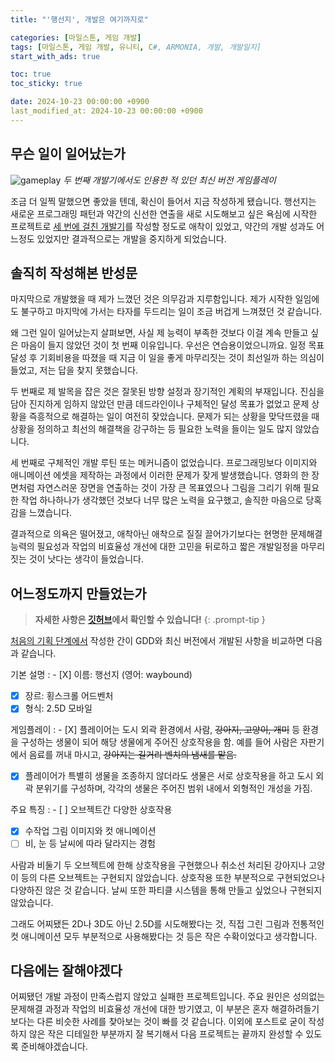```yaml
---
title: "'행선지', 개발은 여기까지로"

categories: [마일스톤, 게임 개발]
tags: [마일스톤, 게임 개발, 유니티, C#, ARMONIA, 개발, 개발일지]
start_with_ads: true

toc: true
toc_sticky: true

date: 2024-10-23 00:00:00 +0900
last_modified_at: 2024-10-23 00:00:00 +0900
---
```


## **무슨 일이 일어났는가**

![gameplay](/2024-10-23-armonia-developing-cancelled/gameplay.webp)
_두 번째 개발기에서도 인용한 적 있던 최신 버전 게임플레이_

조금 더 일찍 말했으면 좋았을 텐데, 확신이 들어서 지금 작성하게 됐습니다. 행선지는 새로운 프로그래밍 패턴과 약간의 신선한 연출을 새로 시도해보고 싶은 욕심에 시작한 프로젝트로 [세 번에 걸친 개발기](https://hyngng.github.io/tags/armonia/)를 작성할 정도로 애착이 있었고, 약간의 개발 성과도 어느정도 있었지만 결과적으로는 개발을 중지하게 되었습니다.

## **솔직히 작성해본 반성문**

마지막으로 개발했을 때 제가 느꼈던 것은 의무감과 지루함입니다. 제가 시작한 일임에도 불구하고 마지막에 가서는 타자를 두드리는 일이 조금 버겁게 느껴졌던 것 같습니다.

왜 그런 일이 일어났는지 살펴보면, 사실 제 능력이 부족한 것보다 이걸 계속 만들고 싶은 마음이 들지 않았던 것이 첫 번째 이유입니다. 우선은 연습용이었으니까요. 일정 목표 달성 후 기회비용을 따졌을 때 지금 이 일을 좋게 마무리짓는 것이 최선일까 하는 의심이 들었고, 저는 답을 찾지 못했습니다.

두 번째로 제 발목을 잡은 것은 잘못된 방향 설정과 장기적인 계획의 부재입니다. 진심을 담아 진지하게 임하지 않았던 만큼 데드라인이나 구체적인 달성 목표가 없었고 문제 상황을 즉흥적으로 해결하는 일이 여전히 잦았습니다. 문제가 되는 상황을 맞닥뜨렸을 때 상황을 정의하고 최선의 해결책을 강구하는 등 필요한 노력을 들이는 일도 많지 않았습니다.

세 번째로 구체적인 개발 루틴 또는 메커니즘이 없었습니다. 프로그래밍보다 이미지와 애니메이션 에셋을 제작하는 과정에서 이러한 문제가 잦게 발생했습니다. 영화의 한 장면처럼 자연스러운 장면을 연출하는 것이 가장 큰 목표였으나 그림을 그리기 위해 필요한 작업 하나하나가 생각했던 것보다 너무 많은 노력을 요구했고, 솔직한 마음으로 당혹감을 느꼈습니다.

결과적으로 의욕은 떨어졌고, 애착아닌 애착으로 질질 끌어가기보다는 현명한 문제해결능력의 필요성과 작업의 비효율성 개선에 대한 고민을 뒤로하고 짧은 개발일정을 마무리짓는 것이 낫다는 생각이 들었습니다.

## **어느정도까지 만들었는가**

> **자세한 사항은 [깃허브](https://github.com/hyngng/unity-armonia)에서 확인할 수 있습니다!**
{: .prompt-tip }

[처음의 기획 단계에서](https://hyngng.github.io/posts/armonia-planning/) 작성한 간이 GDD와 최신 버전에서 개발된 사항을 비교하면 다음과 같습니다.

기본 설명
: - [X] 이름: 행선지 (영어: waybound)
- [X] 장르: 횡스크롤 어드벤처
- [X] 형식: 2.5D 모바일

게임플레이
: - [X] 플레이어는 도시 외곽 환경에서 사람, ~~강아지, 고양이, 개미~~ 등 환경을 구성하는 생물이 되어 해당 생물에게 주어진 상호작용을 함. 예를 들어 사람은 자판기에서 음료를 꺼내 마시고, ~~강아지는 길거리 벤치의 냄새를 맡음.~~
- [x] 플레이어가 특별히 생물을 조종하지 않더라도 생물은 서로 상호작용을 하고 도시 외곽 분위기를 구성하며, 각각의 생물은 주어진 범위 내에서 외형적인 개성을 가짐.

주요 특징
: - [ ] 오브젝트간 다양한 상호작용
- [x] 수작업 그림 이미지와 컷 애니메이션
- [ ] 비, 눈 등 날씨에 따라 달라지는 경험

사람과 비둘기 두 오브젝트에 한해 상호작용을 구현했으나 취소선 처리된 강아지나 고양이 등의 다른 오브젝트는 구현되지 않았습니다. 상호작용 또한 부분적으로 구현되었으나 다양하진 않은 것 같습니다. 날씨 또한 파티클 시스템을 통해 만들고 싶었으나 구현되지 않았습니다.

그래도 어찌됐든 2D나 3D도 아닌 2.5D를 시도해봤다는 것, 직접 그린 그림과 전통적인 컷 애니메이션 모두 부분적으로 사용해봤다는 것 등은 작은 수확이었다고 생각합니다.

## **다음에는 잘해야겠다**

어찌됐던 개발 과정이 만족스럽지 않았고 실패한 프로젝트입니다. 주요 원인은 성의없는 문제해결 과정과 작업의 비효율성 개선에 대한 방기였고, 이 부분은 혼자 해결하려들기보다는 다른 비슷한 사례를 찾아보는 것이 빠를 것 같습니다. 이외에 포스트로 굳이 작성하지 않은 작은 디테일한 부분까지 잘 복기해서 다음 프로젝트는 끝까지 완성할 수 있도록 준비해야겠습니다.